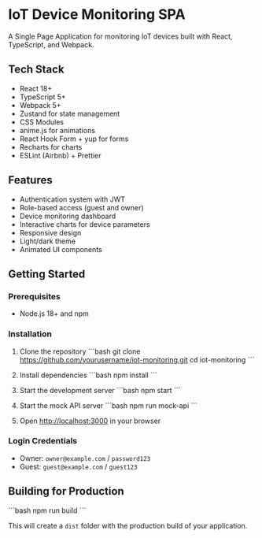 # IoT Device Monitoring SPA

A Single Page Application for monitoring IoT devices built with React, TypeScript, and Webpack.

## Tech Stack

- React 18+
- TypeScript 5+
- Webpack 5+
- Zustand for state management
- CSS Modules
- anime.js for animations
- React Hook Form + yup for forms
- Recharts for charts
- ESLint (Airbnb) + Prettier

## Features

- Authentication system with JWT
- Role-based access (guest and owner)
- Device monitoring dashboard
- Interactive charts for device parameters
- Responsive design
- Light/dark theme
- Animated UI components

## Getting Started

### Prerequisites

- Node.js 18+ and npm

### Installation

1. Clone the repository
\`\`\`bash
git clone https://github.com/yourusername/iot-monitoring.git
cd iot-monitoring
\`\`\`

2. Install dependencies
\`\`\`bash
npm install
\`\`\`

3. Start the development server
\`\`\`bash
npm start
\`\`\`

4. Start the mock API server
\`\`\`bash
npm run mock-api
\`\`\`

5. Open [http://localhost:3000](http://localhost:3000) in your browser

### Login Credentials

- Owner: `owner@example.com` / `password123`
- Guest: `guest@example.com` / `guest123`

## Building for Production

\`\`\`bash
npm run build
\`\`\`

This will create a `dist` folder with the production build of your application.
